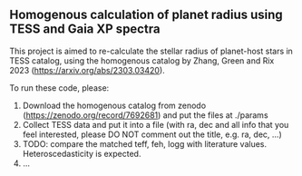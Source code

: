 ## Homogenous calculation of planet radius using TESS and Gaia XP spectra

This project is aimed to re-calculate the stellar radius of planet-host stars in TESS catalog, using the homogenous catalog by Zhang, Green and Rix 2023 (https://arxiv.org/abs/2303.03420). 

To run these code, please:
1. Download the homogenous catalog from zenodo (https://zenodo.org/record/7692681) and put the files at ./params
2. Collect TESS data and put it into a file (with ra, dec and all info that you feel interested, please DO NOT comment out the title, e.g. ra, dec, ...)
3. TODO: compare the matched teff, feh, logg with literature values. Heteroscedasticity is expected.
4. ...
